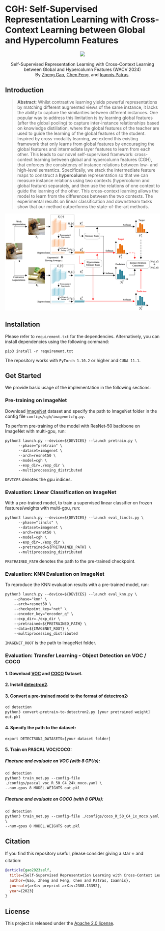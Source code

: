 # CGH: Self-Supervised Representation Learning with Cross-Context Learning between Global and Hypercolumn Features

<p align="center">
    <a href="https://arxiv.org/abs/2308.13392"><img src="https://img.shields.io/badge/arXiv-2308.13392-b31b1b"></a>
</p>
<p align="center">
	Self-Supervised Representation Learning with Cross-Context Learning between Global and Hypercolumn Features (WACV 2024)<br>
  By
  <a href="">Zheng Gao</a>, 
  <a href="">Chen Feng</a>, and 
  <a href="">Ioannis Patras</a>.
</p>

## Introduction

> **Abstract**: Whilst contrastive learning yields powerful representations by matching different augmented views of the same instance, 
it lacks the ability to capture the similarities between different instances. One popular way to address this limitation 
is by learning global features (after the global pooling) to capture inter-instance relationships based on knowledge 
distillation, where the global features of the teacher are used to guide the learning of the global features of the 
student. Inspired by cross-modality learning, we extend this existing framework that only learns from global features 
by encouraging the global features and intermediate layer features to learn from each other. This leads to our novel 
self-supervised framework: cross-context learning between global and hypercolumn features (CGH), that enforces the 
consistency of instance relations between low- and high-level semantics. Specifically, we stack the intermediate 
feature maps to construct a **hypercolumn** representation so that we can measure instance relations using 
two contexts (hypercolumn and global feature) separately, and then use the relations of one context to guide the 
learning of the other. This cross-context learning allows the model to learn from the differences between the two 
contexts. The experimental results on linear classification and downstream tasks show that our method outperforms the 
state-of-the-art methods.

![framework](docs/hypercolumn-framework.png)


## Installation
Please refer to `requirement.txt` for the dependencies. Alternatively, you can install dependencies using the following command:
```
pip3 install -r requirement.txt
```
The repository works with `PyTorch 1.10.2` or higher and `CUDA 11.1`.

## Get Started

We provide basic usage of the implementation in the following sections:

### Pre-training on ImageNet

Download [ImageNet](https://image-net.org/challenges/LSVRC/2012/) dataset and specify the path to ImageNet folder in the config file `configs/cgh/imagenetcfg.py`.

To perform pre-training of the model with ResNet-50 backbone on ImageNet with multi-gpu, run:
```
python3 launch.py --device=${DEVICES} --launch pretrain.py \
      --phase="pretrain" \
      --dataset=imagenet \
      --arch=resnet50 \
      --model=cgh \
      --exp_dir=./exp_dir \
      --multiprocessing_distributed
```
`DEVICES` denotes the gpu indices.

### Evaluation: Linear Classification on ImageNet
With a pre-trained model, to train a supervised linear classifier on frozen features/weights with multi-gpu, run:
```
python3 launch.py --device=${DEVICES} --launch eval_lincls.py \
      --phase="lincls" \
      --dataset=imagenet \
      --arch=resnet50 \
      --model=cgh \
      --exp_dir=./exp_dir \
      --pretrained=${PRETRAINED_PATH} \
      --multiprocessing_distributed
```
`PRETRAINED_PATH` denotes the path to the pre-trained checkpoint.

### Evaluation: KNN Evaluation on ImageNet
To reproduce the KNN evaluation results with a pre-trained model, run:
```
python3 launch.py --device=${DEVICES} --launch eval_knn.py \
    --phase="knn" \
    --arch=resnet50 \
    --checkpoint_key="net" \
    --encoder_key="encoder_q" \
    --exp_dir=./exp_dir \
    --pretrained=${PRETRAINED_PATH} \
    --data=${IMAGENET_ROOT} \
    --multiprocessing_distributed
```
`IMAGENET_ROOT` is the path to ImageNet folder.

### Evaluation: Transfer Learning - Object Detection on VOC / COCO

#### 1. Download [VOC](http://places.csail.mit.edu/user/index.php) and [COCO](https://cocodataset.org/#download) Dataset.

#### 2. Install [detectron2](https://github.com/facebookresearch/detectron2/blob/main/INSTALL.md).

#### 3. Convert a pre-trained model to the format of detectron2:
```
cd detection
python3 convert-pretrain-to-detectron2.py [your pretrained weight] out.pkl
```

#### 4. Specify the path to the dataset:
```
export DETECTRON2_DATASETS=[your dataset folder]
```

#### 5. Train on PASCAL VOC/COCO:

##### Finetune and evaluate on VOC (with 8 GPUs):
```
cd detection
python3 train_net.py --config-file ./configs/pascal_voc_R_50_C4_24k_moco.yaml \
--num-gpus 8 MODEL.WEIGHTS out.pkl
```

##### Finetune and evaluate on COCO (with 8 GPUs):
```
cd detection
python3 train_net.py --config-file ./configs/coco_R_50_C4_1x_moco.yaml \
--num-gpus 8 MODEL.WEIGHTS out.pkl
```


## Citation

If you find this repository useful, please consider giving a star :star: and citation:

```bibteX
@article{gao2023self,
  title={Self-Supervised Representation Learning with Cross-Context Learning between Global and Hypercolumn Features},
  author={Gao, Zheng and Feng, Chen and Patras, Ioannis},
  journal={arXiv preprint arXiv:2308.13392},
  year={2023}
}
```

## License

This project is released under the [Apache 2.0 license](LICENSE).